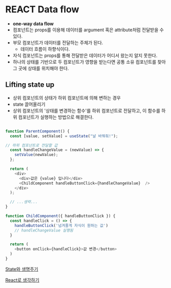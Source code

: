 # REACT Data flow

* **one-way data flow**  
* 컴포넌트는 props를 이용해 데이터를 argument 혹은 attribute처럼 전달받을 수 있다. 
* 부모 컴포넌트가 데이터를 전달하는 주체가 된다. 
  * 데이터 흐름이 하향식이다. 
* 자식 컴포넌트는 props를 통해 전달받은 데이터가 어디서 왔는지 알지 못한다. 
* 하나의 상태를 기반으로 두 컴포넌트가 영향을 받는다면 공통 소유 컴포넌트를 찾아 그 곳에 상태를 위치해야 한다. 

## Lifting state up

* 상위 컴포넌트의 상태가 하위 컴포넌트에 의해 변하는 경우
* state 끌어올리기 
* 상위 컴포넌트의 '상태를 변경하는 함수'를 하위 컴포넌트로 전달하고, 이 함수를 하위 컴포넌트가 실행하는 방법으로 해결한다. 

``` javascript

function ParentComponent() {
  const [value, setValue] = useState("날 바꿔줘!");

// 하위 컴포넌트로 전달할 값
  const handleChangeValue = (newValue) => {
    setValue(newValue);
  };

  return (
    <div>
      <div>값은 {value} 입니다</div>
      <ChildComponent handleButtonClick={handleChangeValue}  />
    </div>
  );

  // ...생략...
}

function ChildComponent({ handleButtonClick }) {
  const handleClick = () => {
    handleButtonClick('넘겨줄게 자식이 원하는 값')
    // handleChangeValue 실행됨
  }

  return (
    <button onClick={handleClick}>값 변경</button>
  )
}

```

[State와 생명주기](https://ko.reactjs.org/docs/state-and-lifecycle.html)

[React로 생각하기](https://ko.reactjs.org/docs/thinking-in-react.html)
